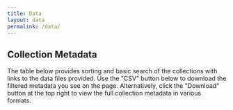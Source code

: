 ```yaml
---
title: Data
layout: data
permalink: /data/
---
```


## Collection Metadata

The table below provides sorting and basic search of the collections with links to the data files provided. 
Use the "CSV" button below to download the filtered metadata you see on the page. 
Alternatively, click the "Download" button at the top right to view the full collection metadata in various formats. 
